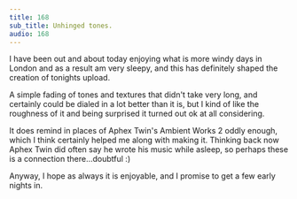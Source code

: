 ```yaml
---
title: 168
sub_title: Unhinged tones.
audio: 168
---
```


I have been out and about today enjoying what is more windy days in London and as a result am very sleepy, and this has definitely shaped the creation of tonights upload. 

A simple fading of tones and textures that didn't take very long, and certainly could be dialed in a lot better than it is, but I kind of like the roughness of it and being surprised it turned out ok at all considering. 

It does remind in places of Aphex Twin's Ambient Works 2 oddly enough, which I think certainly helped me along with making it. Thinking back now Aphex Twin did often say he wrote his music while asleep, so perhaps these is a connection there…doubtful :)

Anyway, I hope as always it is enjoyable, and I promise to get a few early nights in.